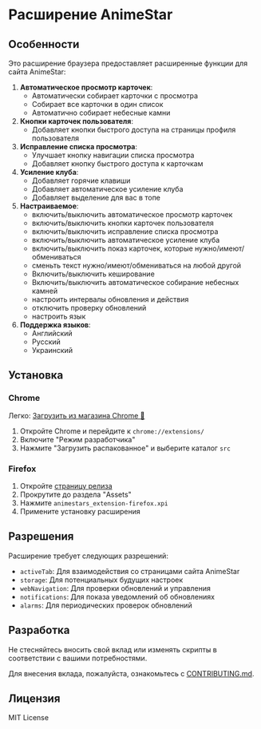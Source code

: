 # Расширение AnimeStar

## Особенности

Это расширение браузера предоставляет расширенные функции для сайта AnimeStar:

1. **Автоматическое просмотр карточек**:
    - Автоматически собирает карточки с просмотра
    - Собирает все карточки в один список
    - Автоматично собирает небесные камни
2. **Кнопки карточек пользователя**: 
    - Добавляет кнопки быстрого доступа на страницы профиля пользователя
3. **Исправление списка просмотра**: 
    - Улучшает кнопку навигации списка просмотра
    - Добавляет кнопку быстрого доступа к карточкам
4. **Усиление клуба**: 
    - Добавляет горячие клавиши
    - Добавляет автоматическое усиление клуба
    - Добавляет выделение для вас в топе
5. **Настраиваемое**: 
    - включить/выключить автоматическое просмотр карточек
    - включить/выключить кнопки карточек пользователя
    - включить/выключить исправление списка просмотра
    - включить/выключить автоматическое усиление клуба
    - включить/выключить показ карточек, которые нужно/имеют/обмениваться
    - сменьть текст нужно/имеют/обмениваться на любой другой
    - Включить/выключить кеширование
    - Включить/выключить автоматическое собирание небесных камней
    - настроить интервалы обновления и действия
    - отключить проверку обновлений
    - настроить язык
6. **Поддержка языков**: 
    - Английский
    - Русский
    - Украинский

## Установка

### Chrome
Легко: [Загрузить из магазина Chrome 👾](https://chromewebstore.google.com/detail/animestar-extension/ocpbplnohadkjdindnodcmpmjboifjae)
1. Откройте Chrome и перейдите к `chrome://extensions/`
2. Включите "Режим разработчика"
3. Нажмите "Загрузить распакованное" и выберите каталог `src`

### Firefox
1. Откройте [страницу релиза](https://github.com/Teri-anric/AnimeStarsExtensions/releases/)
2. Прокрутите до раздела "Assets"
3. Нажмите `animestars_extension-firefox.xpi`
4. Примените установку расширения

## Разрешения

Расширение требует следующих разрешений:
- `activeTab`: Для взаимодействия со страницами сайта AnimeStar
- `storage`: Для потенциальных будущих настроек
- `webNavigation`: Для проверки обновлений и управления
- `notifications`: Для показа уведомлений об обновлениях
- `alarms`: Для периодических проверок обновлений

## Разработка

Не стесняйтесь вносить свой вклад или изменять скрипты в соответствии с вашими потребностями.

Для внесения вклада, пожалуйста, ознакомьтесь с [CONTRIBUTING.md](./CONTRIBUTING.md).

## Лицензия

MIT License 
